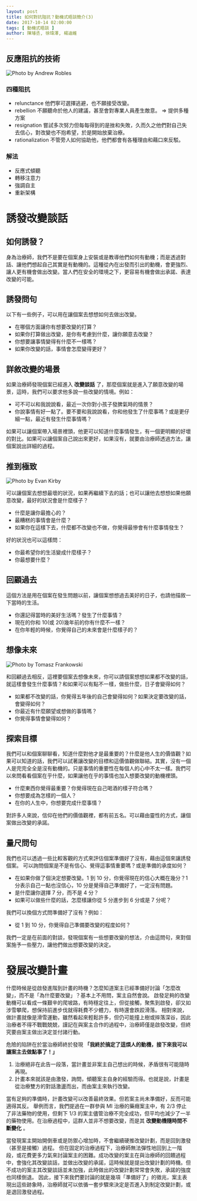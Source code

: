 ```yaml
---
layout: post
title: 如何對抗阻抗？動機式晤談簡介(3) 
date: 2017-10-14 02:00:00
tags: [ 動機式晤談 ]
author: 陳璿丞, 徐瑋澤, 楊迪維
---
```


反應阻抗的技術
--------------

![Photo by Andrew Robles](https://i.imgur.com/MnNl9Jz.jpg)

### 四種阻抗

-   relunctance 他們寧可選擇逃避，也不願接受改變。
-   rebellion 不願聽命於他人的建議，甚至會對專業人員產生敵意。 =&gt; 提供多種方案
-   resignation 嘗試多次努力但每每得到的是挫和失敗，久而久之他們對自己失去信心，對改變也不抱希望，於是開始放棄治療。
-   rationalization 不管旁人如何協助他，他們都會有各種理由和藉口來反駁。

### 解法

-   反應式傾聽
-   轉移注意力
-   強調自主
-   重新架構

<!--more-->

誘發改變談話
============

如何誘發？
----------

身為治療師，我們不是要在個案身上安裝或是教導他們如何有動機；而是透過對話、讓他們想起自己其實是有動機的。這種從內在出發而引出的動機，會更強烈、讓人更有機會做出改變。當人們在安全的環境之下，更容易有機會做出承諾、表達改變的可能。

誘發問句
--------

以下有一些例子，可以用在讓個案去想想如何去做出改變。

-   在哪個方面讓你有想要改變的打算？
-   如果你打算做出改變，是你有考慮到什麼，讓你願意去改變？
-   你想要讓事情變得有什麼不一樣嗎？
-   如果你改變的話，事情會怎麼變得更好？

詳敘改變的場景
--------------

如果治療師發現個案已經進入 **改變談話** 了，那麼個案就是進入了願意改變的場景，這時，我們可以要求他多說一些改變的情境。例如：

-   可不可以和我說說看，最近一次你對小孩子發脾氣時的情景？
-   你說事情有好一點了。要不要和我說說看，你和他發生了什麼事嗎？或是更仔細一點，最近有發生什麼事情嗎？

如果可以讓個案帶入場景裡頭，他更可以知道什麼事情發生，有一個更明顯的好壞的對比。如果可以讓個案自己說出來更好，如果沒有，就要由治療師透過方法，讓個案說出詳細的過程。

推到極致
--------

![Photo by Evan Kirby](https://i.imgur.com/ovaqUpu.jpg)

可以讓個案去想想最壞的狀況，如果再繼續下去的話；也可以讓他去想想如果他願意改變，最好的狀況會是什麼樣子？

-   什麼是讓你最擔心的？
-   最糟糕的事情會是什麼？
-   如果你在這樣下去，什麼都不改變也不做，你覺得最慘會有什麼事情發生？

好的狀況也可以這樣問：

-   你最希望你的生活變成什麼樣子？
-   你最想要什麼？

回顧過去
--------

這個方法是用在個案在發生問題以前，讓個案想想過去美好的日子，也請他描敘一下當時的生活。

-   你還記得當時的美好生活嗎？發生了什麼事情？
-   現在的你和 10(或 20)幾年前的你有什麼不一樣？
-   在你年輕的時候，你覺得自己的未來會是什麼樣子的？

想像未來
--------

![Photo by Tomasz Frankowski](https://i.imgur.com/eTwM8SV.jpg)

和回顧過去相反，這裡要個案去想像未來，你可以請個案想想如果都不改變的話，就這樣會發生什麼事情？和如果可以有點不一樣，做些什麼，日子會變得如何？

-   如果都不改變的話，你覺得五年後的自己會變得如何？如果決定要改變的話，會變得如何？
-   你最近有什麼願望或想做的事情嗎？
-   你覺得事情會變得如何？

探索目標
--------

我們可以和個案聊聊看，知道什麼對他才是最重要的？什麼是他人生的價值觀？如果可以知道的話，我們可以試著讓改變的目標和這價值觀做聯結。其實，沒有一個人是完完全全是沒有動機的。只是事情的重要性在每個人的心中不太一樣。我們可以來問看看個案在乎什麼，如果讓他在乎的事情也加入想要改變的動機裡頭。

-   什麼東西你覺得最重要？你覺得現在自己喝酒的樣子符合嗎？
-   你想要成為怎樣的一個人？
-   在你的人生中，你想要完成什麼事情？

對許多人來說，信仰在他們的價值觀裡，都有前五名。可以藉由靈性的方式，讓個案做出改變的承諾。

量尺問句
--------

我們也可以透過一些比較客觀的方式來評估個案準備好了沒有，藉由這個來讓誘發個案。 可以詢問個案是不是有信心、覺得這事情重要嗎？或是準備的承度如何？

-   在如果你做了個決定想要改變。1 到 10 分，你覺得現在的信心大概在幾分？1 分表示自己一點也沒信心，10 分是覺得自己準備好了，一定沒有問題。
-   是什麼讓你選擇 7 分，而不是 4 分？
-   如果可以做些什麼的話，怎麼樣讓你從 5 分進步到 6 分或是 7 分呢？

我們可以換個方式問準備好了沒有？例如：

-   從 1 到 10 分，你覺得自己準備要改變的程度如何？

我們一定是在前面的對談，發現個案有一些想要改變的想法，介由這問句，來對個案施予一些壓力，讓他們做出想要改變的決定。

發展改變計畫
============

什麼時候是從啟發進階到計畫的時機？怎麼知道案主已經準備好討論「怎麼改變」，而不是「為什麼要改變」？基本上不用問，案主自然會說。 啟發足夠的改變動機可以看成一條艱辛的爬坡路，有時穩定往上，但從接觸，聚焦到啟發，卻又如涉雪攀爬，想保持前進步伐就得耗費不少體力，有時還會跌跤滑落。 相對來說，做計畫就像是滑雪運動，雖然看起來輕鬆許多，但仍可能撞上樹或摔落深谷，因此治療者不得不戰戰兢兢，謹記在與案主合作的過程中，治療師僅是啟發改變，但終究要由案主做出決定並付諸行動。

危險的陷阱在於當治療師終於發現 **「我終於搞定了這煩人的動機，接下來我可以讓案主去做點事了！」**

1.  治療絕非在此告一段落，當計畫並非案主自己想出的時候，矛盾很有可能隨時再現。
2.  計畫本來就該是由激發，詢問，傾聽案主自身的經驗而得。也就是說，計畫是從治療雙方的對話激盪而出，而由案主來執行改變。

當有足夠的準備時，計畫改變可以改善最終效果。但若案主尚未準備好，反而可能適得其反。 舉例而言，我們提過在一群參與 MI 治療的藥癮案主中，有 2/3 停止了非法藥物的使用，但剩下 1/3 的案主儘管治療不完全成功，但平均也減少了一半的藥物使用。在治療過程中，這群人並非不想要改變，而是其 **改變動機隨時間不斷變化** 。

當發現案主開始開倒車或是防禦心增加時，不會繼續硬推改變計劃，而是回到激發（甚至是接觸）過程。 但在固定的治療過程下，治療師無法彈性地回到上一階段，或花費更多力氣來討論案主的困難。成功改變的案主在與治療師的回饋過程中，會強化其改變談話，並做出改變的承諾，這時候就是提出改變計劃的時機。但不成功的案主其改變談話並未加強，此時做出的改變計劃常常會失敗，承諾的強度也同樣倒退。 因此，接下來我們要討論的就是幾項「準備好了」的徵兆，案主表現出這些跡象時，治療師就可以依循一套步驟來決定是否進入到制定改變計劃，或是退回激發過程。

